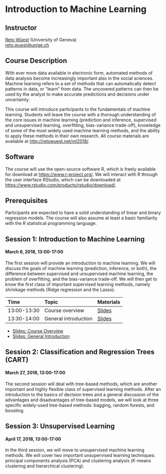 # Introduction to Machine Learning

## Instructor

[Reto Wüest](http://retowuest.net/) (University of Geneva)<br />
<reto.wuest@unige.ch>

## Course Description

With ever more data available in electronic form, automated methods of data analysis become increasingly important also in the social sciences. Machine learning refers to a set of methods that can automatically detect patterns in data, or "learn" from data. The uncovered patterns can then be used by the analyst to make accurate predictions and decisions under uncertainty.

This course will introduce participants to the fundamentals of machine learning. Students will leave the course with a thorough understanding of the core issues in machine learning (prediction and inference, supervised and unsupervised learning, overfitting, bias-variance trade-off), knowledge of some of the most widely used machine learning methods, and the ability to apply these methods in their own research. All course materials are available at <http://retowuest.net/ml2018/>.

## Software

The course will use the open-source software R, which is freely available for download at <https://www.r-project.org/>. We will interact with R through the user interface RStudio, which can be downloaded at <https://www.rstudio.com/products/rstudio/download/>.

## Prerequisites

Participants are expected to have a solid understanding of linear and binary regression models. The course will also assume at least a basic familiarity with the R statistical programming language.

## Session 1: Introduction to Machine Learning

#### March 6, 2018, 13:00-17:00

The first session will provide an introduction to machine learning. We will discuss the goals of machine learning (prediction, inference, or both), the difference between supervised and unsupervised machine learning, the problem of overfitting, and the bias-variance trade-off. We will then get to know the first class of important supervised learning methods, namely shrinkage methods (Ridge regression and the Lasso).

| Time        | Topic                | Materials                                |
|:----------- |:-------------------- |:--------------------------------------   |
| 13:00-13:30 | Course overview      | [Slides](slides/Wuest_ML_2018_S1a.pdf)   |
| 13:30-14:00 | General introduction | [Slides](slides/Wuest_ML_2018_S1b.pdf) | Lab |


* [Slides: Course Overview](slides/Wuest_ML_2018_S1a.pdf)
* [Slides: General Introduction](slides/Wuest_ML_2018_S1b.pdf)

## Session 2: Classification and Regression Trees (CART)

#### March 27, 2018, 13:00-17:00

The second session will deal with tree-based methods, which are another important and highly flexible class of supervised learning methods. After an introduction to the basics of decision trees and a general discussion of the advantages and disadvantages of tree-based models, we will look at three specific widely-used tree-based methods: bagging, random forests, and boosting.

## Session 3: Unsupervised Learning

#### April 17, 2018, 13:00-17:00

In the third session, we will move to unsupervised machine learning methods. We will cover two important unsupervised learning techniques: principal components analysis (PCA) and clustering analysis (*K*-means clustering and hierarchical clustering).
